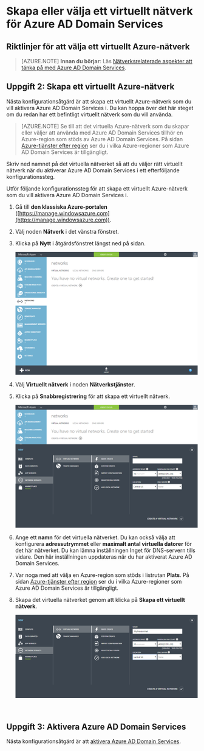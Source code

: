 <properties
    pageTitle="Azure AD Domain Services: Skapa eller välja ett virtuellt nätverk | Microsoft Azure"
    description="Komma igång med Azure Active Directory Domain Services"
    services="active-directory-ds"
    documentationCenter=""
    authors="mahesh-unnikrishnan"
    manager="stevenpo"
    editor="curtand"/>

<tags
    ms.service="active-directory-ds"
    ms.workload="identity"
    ms.tgt_pltfrm="na"
    ms.devlang="na"
    ms.topic="get-started-article"
    ms.date="09/20/2016"
    ms.author="maheshu"/>


# Skapa eller välja ett virtuellt nätverk för Azure AD Domain Services

## Riktlinjer för att välja ett virtuellt Azure-nätverk
> [AZURE.NOTE] **Innan du börjar**: Läs [Nätverksrelaterade aspekter att tänka på med Azure AD Domain Services](active-directory-ds-networking.md).


## Uppgift 2: Skapa ett virtuellt Azure-nätverk
Nästa konfigurationsåtgärd är att skapa ett virtuellt Azure-nätverk som du vill aktivera Azure AD Domain Services i. Du kan hoppa över det här steget om du redan har ett befintligt virtuellt nätverk som du vill använda.

> [AZURE.NOTE] Se till att det virtuella Azure-nätverk som du skapar eller väljer att använda med Azure AD Domain Services tillhör en Azure-region som stöds av Azure AD Domain Services. På sidan [Azure-tjänster efter region](https://azure.microsoft.com/regions/#services/) ser du i vilka Azure-regioner som Azure AD Domain Services är tillgängligt.

Skriv ned namnet på det virtuella nätverket så att du väljer rätt virtuellt nätverk när du aktiverar Azure AD Domain Services i ett efterföljande konfigurationssteg.

Utför följande konfigurationssteg för att skapa ett virtuellt Azure-nätverk som du vill aktivera Azure AD Domain Services i.

1. Gå till **den klassiska Azure-portalen** ([https://manage.windowsazure.com](https://manage.windowsazure.com)).

2. Välj noden **Nätverk** i det vänstra fönstret.

3. Klicka på **Nytt** i åtgärdsfönstret längst ned på sidan.

    ![Nod för virtuella nätverk](./media/active-directory-domain-services-getting-started/virtual-networks.png)

4. Välj **Virtuellt nätverk** i noden **Nätverkstjänster**.

5. Klicka på **Snabbregistrering** för att skapa ett virtuellt nätverk.

    ![Virtuellt nätverk – snabbregistrering](./media/active-directory-domain-services-getting-started/virtual-network-quickcreate.png)

6. Ange ett **namn** för det virtuella nätverket. Du kan också välja att konfigurera **adressutrymmet** eller **maximalt antal virtuella datorer** för det här nätverket. Du kan lämna inställningen Inget för DNS-servern tills vidare. Den här inställningen uppdateras när du har aktiverat Azure AD Domain Services.

7. Var noga med att välja en Azure-region som stöds i listrutan **Plats**. På sidan [Azure-tjänster efter region](https://azure.microsoft.com/regions/#services/) ser du i vilka Azure-regioner som Azure AD Domain Services är tillgängligt.

8. Skapa det virtuella nätverket genom att klicka på **Skapa ett virtuellt nätverk**.

    ![Skapa ett virtuellt nätverk för Azure AD Domain Services.](./media/active-directory-domain-services-getting-started/create-vnet.png)

<br>

## Uppgift 3: Aktivera Azure AD Domain Services
Nästa konfigurationsåtgärd är att [aktivera Azure AD Domain Services](active-directory-ds-getting-started-enableaadds.md).



<!--HONumber=Sep16_HO3-->


